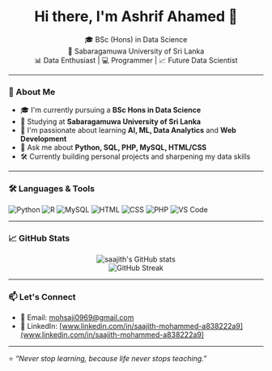 <h1 align="center">Hi there, I'm Ashrif Ahamed 👋</h1>

<p align="center">
  🎓 BSc (Hons) in Data Science <br/>
  📍 Sabaragamuwa University of Sri Lanka <br/>
  📊 Data Enthusiast | 💻 Programmer | 📈 Future Data Scientist
</p>

---

### 🚀 About Me

- 🎓 I'm currently pursuing a **BSc Hons in Data Science**
- 🏫 Studying at **Sabaragamuwa University of Sri Lanka**
- 🌱 I'm passionate about learning **AI, ML, Data Analytics** and **Web Development**
- 💬 Ask me about **Python, SQL, PHP, MySQL, HTML/CSS**
- 🛠️ Currently building personal projects and sharpening my data skills

---

### 🛠️ Languages & Tools

![Python](https://img.shields.io/badge/-Python-333333?style=flat&logo=python)
![R](https://img.shields.io/badge/-R-276DC3?style=flat&logo=r)
![MySQL](https://img.shields.io/badge/-MySQL-4479A1?style=flat&logo=mysql)
![HTML](https://img.shields.io/badge/-HTML5-E34F26?style=flat&logo=html5)
![CSS](https://img.shields.io/badge/-CSS3-1572B6?style=flat&logo=css3)
![PHP](https://img.shields.io/badge/-PHP-777BB4?style=flat&logo=php)
![VS Code](https://img.shields.io/badge/-VS%20Code-007ACC?style=flat&logo=visual-studio-code)

---

### 📈 GitHub Stats

<p align="center">
  <img src="https://github-readme-stats.vercel.app/api?username=saajith-mohammed&show_icons=true&theme=radical" alt="saajith's GitHub stats" />
  <br/>
  <img src="https://github-readme-streak-stats.herokuapp.com/?user=Ashrif-Hub&theme=radical" alt="GitHub Streak" />
</p>

---

### 📫 Let's Connect

- 📧 Email: [mohsaji0969@gmail.com](mailto:mohsaji0969@gmail.com)
- 💼 LinkedIn: [www.linkedin.com/in/saajith-mohammed-a838222a9](www.linkedin.com/in/saajith-mohammed-a838222a9)

---

⭐️ _“Never stop learning, because life never stops teaching.”_


